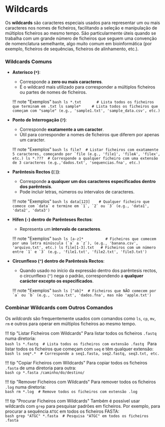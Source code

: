 # Wildcards
Os **wildcards** são caracteres especiais usados para representar um ou mais caracteres nos nomes de ficheiros, facilitando a seleção e manipulação de múltiplos ficheiros ao mesmo tempo. São particularmente úteis quando se trabalha com um grande número de ficheiros que seguem uma convenção de nomenclatura semelhante, algo muito comum em bioinformática (por exemplo, ficheiros de sequências, ficheiros de alinhamento, etc.).  

### Wildcards Comuns  

- **Asterisco (`*`)**:
    - Corresponde a **zero ou mais caracteres**.  
    - É o wildcard mais utilizado para corresponder a múltiplos ficheiros ou partes de nomes de ficheiros.  

    !!! note "Exemplos"
        ```bash
        ls *.txt       # Lista todos os ficheiros que terminam em .txt
        ls sample*     # Lista todos os ficheiros que começam com "sample" (e.g., 'sample1.txt', 'sample_data.csv', etc.)
        ```

- **Ponto de Interrogação (`?`)**:
    - Corresponde **exatamente a um caracter**.
    - Útil para corresponder a nomes de ficheiros que diferem por apenas um caracter.  

    !!! note "Exemplos"
        ```bash
        ls file?  # Listar ficheiros com exatamente 5 caracteres, começando por `file (e.g., 'file1', 'fileA', 'filex', etc.)
        ls *.???  # Corresponde a qualquer ficheiro com uma extensão de 3 caracteres (e.g.,'dados.txt', 'sequencias.fna', etc.)
        ```

- **Parêntesis Rectos (`[]`)**:
    - Corresponde **a qualquer um dos caracteres especificados dentro dos parêntesis**.
    - Pode incluir letras, números ou intervalos de caracteres.  

    !!! note "Exemplos"
        ```bash
        ls data[123]    # Qualquer ficheiro que comece com `data` e termine em `1`, `2` ou `3` (e.g., 'data1', 'data2', 'data3')
        ```

- **Hífen (`-`) dentro de Parênteses Rectos**:
    - Representa um **intervalo de caracteres**.  

    !!! note "Exemplos"
        ```bash
        ls [a-z]*          # Ficheiros que comecem por uma letra minúscula (`a` a `z`), (e.g., 'banana.csv', 'arquivo.txt', etc.)
        ls file[1-3].txt   # Ficheiros com um número entre `1` e `3` (e.g., 'file1.txt', 'file2.txt', 'file3.txt')
        ```

- **Circunflexo (`^`) dentro de Parêntesis Rectos**: 
    - Quando usado no início da expressão dentro dos parêntesis rectos, o circunflexo (`^`) nega o padrão, correspondendo a **qualquer carácter excepto os especificados**.  

    !!! note "Exemplos" 
        ```bash
        ls [^ab]*  # Ficheiros que NÃO comecem por `a` ou `b` (e.g., 'casa.txt', 'dados.fna', mas não 'apple.txt')
        ```

### Combinar Wildcards com Outros Comandos  
Os *wildcards* são frequentemente usados com comandos como `ls`, `cp`, `mv`, `rm` e outros para operar em múltiplos ficheiros ao mesmo tempo.  

!!! tip "Listar Ficheiros com Wildcards" 
    Para listar todos os ficheiros `.fastq` numa diretoria:  
    ```bash
    ls *.fastq  # Lista todos os ficheiros com extensão .fastq
    ```
    Para listar todos os ficheiros que começam com `seq` e têm qualquer extensão:  
    ```bash
    ls seq*.*  # Corresponde a seq1.fasta, seq2.fastq, seq3.txt, etc.
    ```
    
    
!!! tip "Copiar Ficheiros com Wildcards" 
    Para copiar todos os ficheiros `.fasta` de uma diretoria para outra:  
    ```bash
    cp *.fasta /caminho/do/destino/
    ```

!!! tip "Remover Ficheiros com Wildcards" 
    Para remover todos os ficheiros `.log` numa diretoria:  
    ```bash
    rm *.log  # Remove todos os ficheiros com extensão .log
    ```

!!! tip "Procurar Ficheiros com Wildcards" 
    Também é possível usar wildcards com `grep` para pesquisar padrões em ficheiros. Por exemplo, para procurar a sequência `ATGC` em todos os ficheiros FASTA:  
    ```bash
    grep "ATGC" *.fasta  # Pesquisa "ATGC" em todos os ficheiros .fasta
    ```